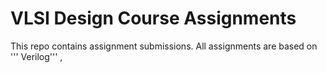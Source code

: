 # VLSI Design Course Assignments
This repo contains assignment submissions. All assignments are based on ''' Verilog''' , 
